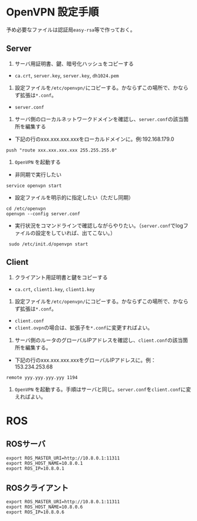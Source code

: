 # OpenVPN 設定手順
予め必要なファイルは認証局`easy-rsa`等で作っておく。
## Server
1. サーバ用証明書、鍵、暗号化ハッシュをコピーする
  - `ca.crt`, `server.key`, `server.key`, `dh1024.pem`
1. 設定ファイルを`/etc/openvpn/`にコピーする。かならずこの場所で、かならず拡張は`*.conf`。
  - `server.conf`
1. サーバ側のローカルネットワークドメインを確認し、`server.conf`の該当箇所を編集する
  - 下記の行のxxx.xxx.xxx.xxxをローカルドメインに。例:192.168.179.0
  ```
  push "route xxx.xxx.xxx.xxx 255.255.255.0"
  ```
1. `OpenVPN` を起動する
  - 非同期で実行したい
  ```
  service openvpn start
  ```
  - 設定ファイルを明示的に指定したい（ただし同期）
  ```
  cd /etc/openvpn
  openvpn --config server.conf
  ```
  - 実行状況をコマンドラインで確認しながらやりたい。（`server.conf`でlogファイルの設定をしていれば、出てこない。）
  ```
   sudo /etc/init.d/openvpn start
  ```

## Client
1. クライアント用証明書と鍵をコピーする
  - `ca.crt`, `client1.key`, `client1.key`
1. 設定ファイルを`/etc/openvpn/`にコピーする。かならずこの場所で、かならず拡張は`*.conf`。
  - `client.conf`
  - `client.ovpn`の場合は、拡張子を`*.conf`に変更すればよい。
1. サーバ側のルータのグローバルIPアドレスを確認し、`client.conf`の該当箇所を編集する。
  - 下記の行のxxx.xxx.xxx.xxxをグローバルIPアドレスに。例：153.234.253.68
  ```
  remote yyy.yyy.yyy.yyy 1194
  ```
1. `OpenVPN` を起動する。手順はサーバと同じ。`server.conf`を`client.conf`に変えればよい。

# ROS
## ROSサーバ
```
export ROS_MASTER_URI=http://10.8.0.1:11311
export ROS_HOST_NAME=10.8.0.1
export ROS_IP=10.8.0.1
```

## ROSクライアント
```
export ROS_MASTER_URI=http://10.8.0.1:11311
export ROS_HOST_NAME=10.8.0.6
export ROS_IP=10.8.0.6
```
